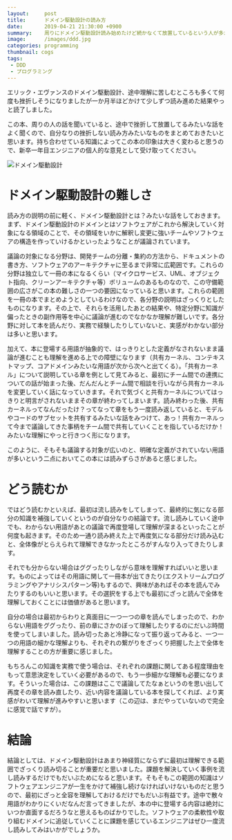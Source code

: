 ```yaml
---
layout:     post
title:      ドメイン駆動設計の読み方
date:       2019-04-21 21:30:00 +0900
summary:    周りにドメイン駆動設計読み始めたけど続かなくて放置しているという人が多かったので、挫折しない読み方みたいなものをまとめておきます。
image:      /images/ddd.jpg
categories: programming
thumbnail: cogs
tags:
 - DDD
 - プログラミング
---
```


<!-- Font Awesome thumbnail (https://fontawesome.com/icons?d=gallery) is used in thumbnail tag. -->
<!-- Sample posts: http://carte-noire.jacobtomlinson.co.uk/ -->
<!-- Sample Markdown: https://github.com/jacobtomlinson/carte-noire/tree/gh-pages/_posts -->

エリック・エヴァンスのドメイン駆動設計、途中理解に苦しむところも多くて何度も挫折しそうになりましたが一か月半ほどかけて少しずつ読み進めた結果やっと読了しました。

この本、周りの人の話を聞いていると、途中で挫折して放置してるみたいな話をよく聞くので、自分なりの挫折しない読み方みたいなものをまとめておきたいと思います。持ち合わせている知識によってこの本の印象は大きく変わると思うので、新卒一年目エンジニアの個人的な意見として受け取ってください。

![ドメイン駆動設計]({{site.baseurl}}/images/ddd.jpg)

# ドメイン駆動設計の難しさ

読み方の説明の前に軽く、ドメイン駆動設計とは？みたいな話をしておきます。まず、ドメイン駆動設計のドメインとはソフトウェアがこれから解決していく対象になる領域のことで、その領域をいかに解釈し変更に強いチームやソフトウェアの構造を作っていけるかといったようなことが議論されています。

議論の対象になる分野は、開発チームの分離・集約の方法から、ドキュメントの書き方、ソフトウェアのアーキテクチャに至るまで非常に広範囲です。これらの分野は独立して一冊の本になるくらい（マイクロサービス、UML、オブジェクト指向、クリーンアーキテクチャ等）ボリュームのあるものなので、この守備範囲の広さがこの本の難しさの一つの要因になっていると思います。これらの範囲を一冊の本でまとめようとしているわけなので、各分野の説明はざっくりとしたものになります。その上で、それらを活用したあとの結果や、特定分野に知識が偏ったときの副作用等を中心に議論が進むのでなかなか理解が難しいです。各分野に対して本を読んだり、実務で経験したりしていないと、実感がわかない部分は多いと思います。

加えて、本に登場する用語が抽象的で、はっきりとした定義がなされないまま議論が進むことも理解を進める上での障壁になります（共有カーネル、コンテキストマップ、コアドメインみたいな用語が次から次へと出てくる）。「共有カーネル」について説明している章を例として見てみると、最初にチーム間での連携についての話が始まった後、だんだんとチーム間で相談を行いながら共有カーネルを変更していく話になっていきます。それで気づくと共有カーネルについてはっきりと明言がされないままその章が終わってしまいます。読み終わった後、共有カーネルってなんだったけ？ってなって章をもう一度読み返していると、モデルやコードのサブセットを共有するみたいな話をみつけて、あっ！共有カーネルって今まで議論してきた事柄をチーム間で共有していくことを指しているだけか！みたいな理解にやっと行きつく形になります。

このように、そもそも議論する対象が広いのと、明確な定義がされていない用語が多いという二点においてこの本には読みずらさがあると感じました。

# どう読むか

ではどう読むかといえば、最初は流し読みをしてしまって、最終的に気になる部分の知識を補強していくというのが自分なりの結論です。流し読みしていく途中でも、わからない用語があとの議論で再度登場して理解が深まるといったことが何度も起きます。そのため一通り読み終えた上で再度気になる部分だけ読み込むと、全体像がとらえられて理解できなかったところがすんなり入ってきたりします。

それでも分からない場合はググったりしながら意味を理解すればいいと思います。ものによってはその用語に関して一冊本が出てきたり(エクストリームプログラミングやアナリシスパターン等)もするので、興味があればその本を読んでみたりするのもいいと思います。その選択をする上でも最初にざっと読んで全体を理解しておくことには価値があると思います。

自分の場合は最初からわりと真面目に一つ一つの章を読んでしまったので、わからない用語をググったり、前の章にさかのぼって理解したりするのにだいぶ時間を使ってしまいました。読み切ったあと冷静になって振り返ってみると、一つ一つの用語の細かな理解よりも、それぞれの繋がりをざっくり把握した上で全体を理解することの方が重要に感じました。

もちろんこの知識を実務で使う場合は、それぞれの課題に関してある程度理由をもって意思決定をしていく必要があるので、もう一歩細かな理解も必要になります。そういった場合は、この課題はここで議論してたなぁというのを思い出して再度その章を読み直したり、近い内容を議論している本を探してくれば、より実感がわいて理解が進みやすいと思います（この辺は、まだやっていないので完全に感覚で話ですが）。

# 結論

結論としては、ドメイン駆動設計はあまり神経質にならずに最初は理解できる範囲でざっくり読み切ることが重要だと思いました。課題を解決していく事例を流し読みするだけでもだいぶためになると思います。そもそもこの範囲の知識はソフトウェアエンジニアが一生をかけて補強し続けなければいけないものだと思うので、最初にざっと全容を理解しておけるだけでもだいぶ有益です。途中で散々用語がわかりにくいだなんだ言ってきましたが、本の中に登場する内容は絶対にいつか直面するだろうなと思えるものばかりでした。ソフトウェアの柔軟性や取り組むドメインに追従していくことに課題を感じているエンジニアはぜひ一度流し読みしてみはいかがでしょうか。
